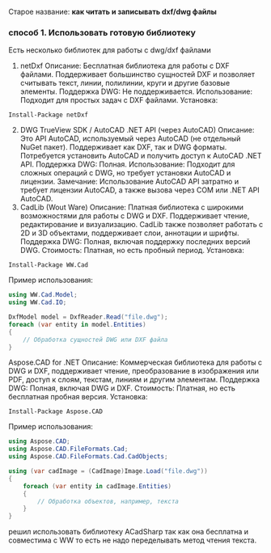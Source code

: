 Старое название:
<b>как читать и записывать dxf/dwg файлы</b>

### способ 1. Использовать готовую библиотеку

Есть несколько библиотек для работы с dwg/dxf файлами
 
1. netDxf
Описание: Бесплатная библиотека для работы с DXF файлами. Поддерживает большинство сущностей DXF и позволяет считывать текст, линии, полилинии, круги и другие базовые элементы.
Поддержка DWG: Не поддерживается.
Использование: Подходит для простых задач с DXF файлами.
Установка:
```shell
Install-Package netDxf
```

2. DWG TrueView SDK / AutoCAD .NET API (через AutoCAD)
Описание: Это API AutoCAD, используемый через AutoCAD (не отдельный NuGet пакет). Поддерживает как DXF, так и DWG форматы. Потребуется установить AutoCAD и получить доступ к AutoCAD .NET API.
Поддержка DWG: Полная.
Использование: Подходит для сложных операций с DWG, но требует установки AutoCAD и лицензии.
Замечание: Использование AutoCAD API затратно и требует лицензии AutoCAD, а также вызова через COM или .NET API AutoCAD.
4. CadLib (Wout Ware)
Описание: Платная библиотека с широкими возможностями для работы с DWG и DXF. Поддерживает чтение, редактирование и визуализацию. CadLib также позволяет работать с 2D и 3D объектами, поддерживает слои, аннотации и шрифты.
Поддержка DWG: Полная, включая поддержку последних версий DWG.
Стоимость: Платная, но есть пробный период.
Установка:
```shell
Install-Package WW.Cad
```

Пример использования:

```cs
using WW.Cad.Model;
using WW.Cad.IO;

DxfModel model = DxfReader.Read("file.dwg");
foreach (var entity in model.Entities)
{
    // Обработка сущностей DWG или DXF файла
}
```

Aspose.CAD for .NET
Описание: Коммерческая библиотека для работы с DWG и DXF, поддерживает чтение, преобразование в изображения или PDF, доступ к слоям, текстам, линиям и другим элементам.
Поддержка DWG: Полная, включая DWG и DXF.
Стоимость: Платная, но есть бесплатная пробная версия.
Установка:

```shell
Install-Package Aspose.CAD
```

Пример использования:

```cs
using Aspose.CAD;
using Aspose.CAD.FileFormats.Cad;
using Aspose.CAD.FileFormats.Cad.CadObjects;

using (var cadImage = (CadImage)Image.Load("file.dwg"))
{
    foreach (var entity in cadImage.Entities)
    {
        // Обработка объектов, например, текста
    }
}
```
решил использовать библиотеку ACadSharp так как она бесплатна и совместима с WW то есть не надо переделывать метод чтения текста.
